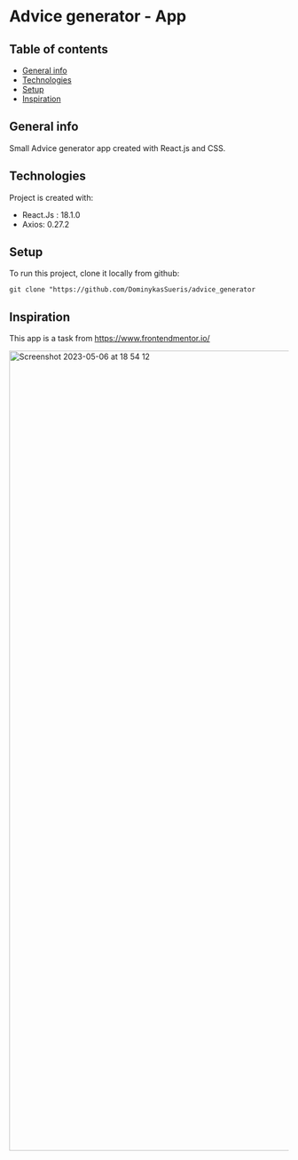 # Advice generator - App

## Table of contents
* [General info](#general-info)
* [Technologies](#technologies)
* [Setup](#setup)
* [Inspiration](#inspiration)

## General info

 Small Advice generator app created with React.js and CSS. 

## Technologies
Project is created with:
* React.Js : 18.1.0
* Axios: 0.27.2

## Setup
To run this project, clone it locally from github:

`git clone "https://github.com/DominykasSueris/advice_generator`

## Inspiration 
This app is a task from https://www.frontendmentor.io/

<img width="1440" alt="Screenshot 2023-05-06 at 18 54 12" src="https://user-images.githubusercontent.com/77460042/236639769-89878af2-9755-4803-ab5a-d64d67eed664.png">
